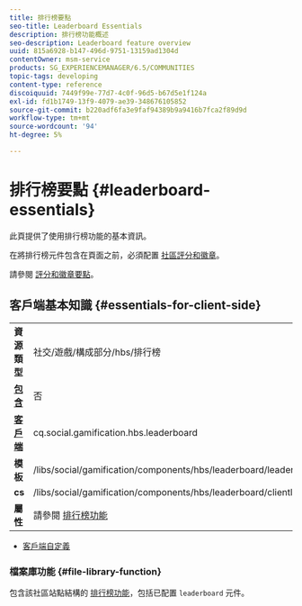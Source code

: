 ```yaml
---
title: 排行榜要點
seo-title: Leaderboard Essentials
description: 排行榜功能概述
seo-description: Leaderboard feature overview
uuid: 815a6928-b147-496d-9751-13159ad1304d
contentOwner: msm-service
products: SG_EXPERIENCEMANAGER/6.5/COMMUNITIES
topic-tags: developing
content-type: reference
discoiquuid: 7449f99e-77d7-4c0f-96d5-b67d5e1f124a
exl-id: fd1b1749-13f9-4079-ae39-348676105852
source-git-commit: b220adf6fa3e9faf94389b9a9416b7fca2f89d9d
workflow-type: tm+mt
source-wordcount: '94'
ht-degree: 5%

---
```


# 排行榜要點 {#leaderboard-essentials}

此頁提供了使用排行榜功能的基本資訊。

在將排行榜元件包含在頁面之前，必須配置 [社區評分和徽章](implementing-scoring.md)。

請參閱 [評分和徽章要點](configure-scoring.md)。

## 客戶端基本知識 {#essentials-for-client-side}

<table>
 <tbody>
  <tr>
   <td> <strong>資源類型</strong></td>
   <td>社交/遊戲/構成部分/hbs/排行榜</td>
  </tr>
  <tr>
   <td> <a href="scf.md#add-or-include-a-communities-component"><strong>包含</strong></a></td>
   <td>否</td>
  </tr>
  <tr>
   <td> <a href="clientlibs.md"><strong>客戶端</strong></a></td>
   <td>cq.social.gamification.hbs.leaderboard</td>
  </tr>
  <tr>
   <td> <strong>模板</strong></td>
   <td> /libs/social/gamification/components/hbs/leaderboard/leaderboard.hbs<br /> </td>
  </tr>
  <tr>
   <td> <strong>cs</strong></td>
   <td> /libs/social/gamification/components/hbs/leaderboard/clientlibs/leaderboard.css</td>
  </tr>
  <tr>
   <td><strong> 屬性</strong></td>
   <td>請參閱 <a href="enabling-leaderboard.md">排行榜功能</a></td>
  </tr>
 </tbody>
</table>

* [客戶端自定義](client-customize.md)

### 檔案庫功能 {#file-library-function}

包含該社區站點結構的 [排行榜功能](functions.md#leaderboard-function)，包括已配置 `leaderboard` 元件。
